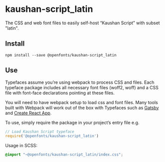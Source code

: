 
# kaushan-script_latin

The CSS and web font files to easily self-host “Kaushan Script” with subset "latin".

## Install

`npm install --save @openfonts/kaushan-script_latin`

## Use

Typefaces assume you’re using webpack to process CSS and files. Each typeface
package includes all necessary font files (woff2, woff) and a CSS file with
font-face declarations pointing at these files.

You will need to have webpack setup to load css and font files. Many tools built
with Webpack will work out of the box with Typefaces such as [Gatsby](https://github.com/gatsbyjs/gatsby)
and [Create React App](https://github.com/facebookincubator/create-react-app).

To use, simply require the package in your project’s entry file e.g.

```javascript
// Load Kaushan Script typeface
require('@openfonts/kaushan-script_latin')
```

Usage in SCSS:
```scss
@import "~@openfonts/kaushan-script_latin/index.css";
```
